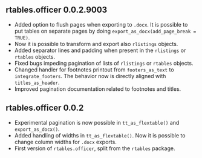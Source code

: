 ## rtables.officer 0.0.2.9003

 * Added option to flush pages when exporting to `.docx`. It is possible to put tables on separate pages by doing `export_as_docx(add_page_break = TRUE)`.
 * Now it is possible to transform and export also `rlistings` objects.
 * Added separator lines and padding when present in the `rlistings` or `rtables` objects.
 * Fixed bugs impeding pagination of lists of `rlistings` or `rtables` objects.
 * Changed handler for footnotes printout from `footers_as_text` to `integrate_footers`. The behavior now is directly aligned with `titles_as_header`.
 * Improved pagination documentation related to footnotes and titles.

## rtables.officer 0.0.2

 * Experimental pagination is now possible in `tt_as_flextable()` and `export_as_docx()`.
 * Added handling of widths in `tt_as_flextable()`. Now it is possible to change column widths for `.docx` exports.
 * First version of `rtables.officer`, split from the `rtables` package.
